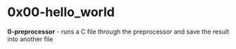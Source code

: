 # 0x00-hello_world

**0-preprocessor** - runs a C file through the preprocessor and save the result into another file
